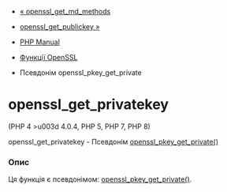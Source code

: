 - [« openssl_get_md_methods](function.openssl-get-md-methods.md)
- [openssl_get_publickey »](function.openssl-get-publickey.md)

- [PHP Manual](index.md)
- [Функції OpenSSL](ref.openssl.md)
- Псевдонім openssl_pkey_get_private

# openssl_get_privatekey

(PHP 4 \>u003d 4.0.4, PHP 5, PHP 7, PHP 8)

openssl_get_privatekey - Псевдонім
[openssl_pkey_get_private()](function.openssl-pkey-get-private.md)

### Опис

Ця функція є псевдонімом:
[openssl_pkey_get_private()](function.openssl-pkey-get-private.md).
